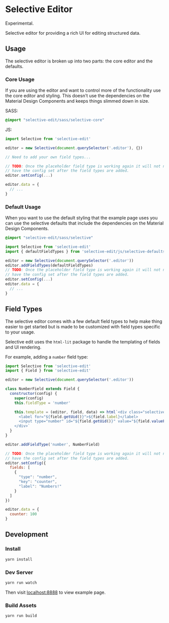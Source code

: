 # Selective Editor

Experimental.

Selective editor for providing a rich UI for editing structured data.

## Usage

The selective editor is broken up into two parts: the core editor and the defaults.

### Core Usage

If you are using the editor and want to control more of the functionality use
the core editor and styling. This doesn't use the dependencies on the
Material Design Components and keeps things slimmed down in size.

SASS:

```sass
@import "selective-edit/sass/selective-core"
```

JS:

```js
import Selective from 'selective-edit'

editor = new Selective(document.querySelector('.editor'), {})

// Need to add your own field types...

// TODO: Once the placeholder field type is working again it will not need to
// have the config set after the field types are added.
editor.setConfig(...)

editor.data = {
  // ...
}
```

### Default Usage

When you want to use the default styling that the example page uses you can use
the selective defaults that include the dependencies on the Material Design Components.

```sass
@import "selective-edit/sass/selective"
```

```js
import Selective from 'selective-edit'
import { defaultFieldTypes } from 'selective-edit/js/selective-defaults'

editor = new Selective(document.querySelector('.editor'))
editor.addFieldTypes(defaultFieldTypes)
// TODO: Once the placeholder field type is working again it will not need to
// have the config set after the field types are added.
editor.setConfig(...)
editor.data = {
  // ...
}
```

## Field Types

The selective editor comes with a few default field types to help make thing easier
to get started but is made to be customized with field types specific to your
usage.

Selective edit uses the `html-lit` package to handle the templating of
fields and UI rendering.

For example, adding a `number` field type:


```js
import Selective from 'selective-edit'
import { Field } from 'selective-edit'

editor = new Selective(document.querySelector('.editor'))

class NumberField extends Field {
  constructor(config) {
    super(config)
    this.fieldType = 'number'

    this.template = (editor, field, data) => html`<div class="selective__field selective__field__${field.fieldType}" data-field-type="${field.fieldType}">
      <label for="${field.getUid()}">${field.label}</label>
      <input type="number" id="${field.getUid()}" value="${field.valueFromData(data)}" @input=${field.handleInput.bind(field)}>
    </div>`
  }
}

editor.addFieldType('number', NumberField)

// TODO: Once the placeholder field type is working again it will not need to
// have the config set after the field types are added.
editor.setConfig({
  fields: [
    {
      "type": "number",
      "key": "counter",
      "label": "Numbers!"
    }
  ]
})

editor.data = {
  counter: 100
}
```

## Development

### Install

```sh
yarn install
```

### Dev Server

```sh
yarn run watch
```

Then visit [localhost:8888](http://localhost:8888/) to view example page.

### Build Assets

```sh
yarn run build
```
